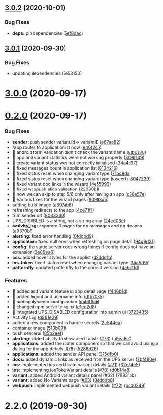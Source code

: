 ## [3.0.2](https://github.com/aerogear/unifiedpush-admin-ui/compare/3.0.1...3.0.2) (2020-10-01)


### Bug Fixes

* **deps:** pin dependencies ([5ef8dac](https://github.com/aerogear/unifiedpush-admin-ui/commit/5ef8dacf9daa92ba9ec66233256639ea50123889))



## [3.0.1](https://github.com/aerogear/unifiedpush-admin-ui/compare/3.0.0...3.0.1) (2020-09-30)


### Bug Fixes

* updating dependencies ([7e53150](https://github.com/aerogear/unifiedpush-admin-ui/commit/7e53150d850e8ff671889980b2bc0f5e64704ad6))



# [3.0.0](https://github.com/aerogear/unifiedpush-admin-ui/compare/0.2.0...3.0.0) (2020-09-17)



# [0.2.0](https://github.com/aerogear/unifiedpush-admin-ui/compare/2.2.0...0.2.0) (2020-09-17)


### Bug Fixes

* **sender:** push sender variant.id-> variantID ([a67aa82](https://github.com/aerogear/unifiedpush-admin-ui/commit/a67aa82bb657d8fb61928b2ed51d196239836b61))
* /app routes to applicationlist now ([e46f2c6](https://github.com/aerogear/unifiedpush-admin-ui/commit/e46f2c67fb0a571df440422db28906c01595ed17))
* 🐛 android form validation didn't check the variant name ([81b6130](https://github.com/aerogear/unifiedpush-admin-ui/commit/81b613003b7fafdb04cf850bed07e447b96e8eda))
* 🐛 app and variant statistics were not working properly ([3099149](https://github.com/aerogear/unifiedpush-admin-ui/commit/3099149345ae279d2182f0221fc8942417fc9239))
* 🐛 create variant status was not correctly initialised ([34a4d37](https://github.com/aerogear/unifiedpush-admin-ui/commit/34a4d37af7b660e72ecbfcecdd340c8377c052d6))
* 🐛 fixed messages count in application list ([8134219](https://github.com/aerogear/unifiedpush-admin-ui/commit/81342195e675448231f988670fef388a5b577e95))
* 🐛 fixed status reset when changing variant type ([71bc8da](https://github.com/aerogear/unifiedpush-admin-ui/commit/71bc8da19c760c615628cdab3b27ec51c7b47e50))
* 🐛 fixed status reset when changing variant type (ioscert) ([8047239](https://github.com/aerogear/unifiedpush-admin-ui/commit/80472395e3a79e3ad1c32688aed7e9999e25eb68))
* 🐛 fixed variant doc links in the wizard ([4e55993](https://github.com/aerogear/unifiedpush-admin-ui/commit/4e559933197ce583be2b74e8d6afb5c917e31ce6))
* 🐛 fixed webpush alias validation ([22960b1](https://github.com/aerogear/unifiedpush-admin-ui/commit/22960b1574bd9d1e89bbbcfa6e011f8cb26f81cc))
* 🐛 now we can skip to step 5/6 only after having an app ([d36e57a](https://github.com/aerogear/unifiedpush-admin-ui/commit/d36e57aa40c0e0744ecb6c449f903c5bd5cb199f))
* 🐛 Various fixes for the wizard pages ([80993d5](https://github.com/aerogear/unifiedpush-admin-ui/commit/80993d54dd46208566668d2c6fb88715eab77a58))
* adding build image ([a307ab8](https://github.com/aerogear/unifiedpush-admin-ui/commit/a307ab88cd94c0e058ae6951f7021d3648b9a4fd))
* refreshing redirects to the app ([4ce71f1](https://github.com/aerogear/unifiedpush-admin-ui/commit/4ce71f18a44cd7ffd29b893632bcb1f5ce09790b))
* trim sender url ([8033240](https://github.com/aerogear/unifiedpush-admin-ui/commit/80332402d4b5cdfbd8ca3b3e3f77f0d6a5403206))
* UPS_DISABLED is a string, not a string array ([24ed03e](https://github.com/aerogear/unifiedpush-admin-ui/commit/24ed03eaac13c1f41256ab1062d2c662a3172d9f))
* **activity_log:** separate 0 pages for no messages and no devices ([a9370b9](https://github.com/aerogear/unifiedpush-admin-ui/commit/a9370b955c8d3546d43339bdb9e0378e5a3b52d6))
* **alerting:** fixed error handling ([0fddbd9](https://github.com/aerogear/unifiedpush-admin-ui/commit/0fddbd97ecab9d9912566ce3205721829eafac55))
* **application:** fixed null error when refreshing on page detail ([94d9d31](https://github.com/aerogear/unifiedpush-admin-ui/commit/94d9d31d35847e6ab70daf51c0e737bdec12ad54))
* **config:** the static server does wrong things if config does not have an extension ([3e89ea6](https://github.com/aerogear/unifiedpush-admin-ui/commit/3e89ea6362e273f8f7e60f6025b6261400cfc0c2))
* **css:** added hover styles for the applist ([d94dd1b](https://github.com/aerogear/unifiedpush-admin-ui/commit/d94dd1b3965055aaff36a73f34504b255198f07c))
* **ios-token:** fixed status reset when changing variant type ([34a5f65](https://github.com/aerogear/unifiedpush-admin-ui/commit/34a5f65e694d70d9e90cee964f03befa761cd425))
* **patternfly:** updated patternfly to the correct version ([4a6d11d](https://github.com/aerogear/unifiedpush-admin-ui/commit/4a6d11dd4216c3a85c91d4151c20e8058974168d))


### Features

* 🎸 added add variant feature in app detail page ([f446b1d](https://github.com/aerogear/unifiedpush-admin-ui/commit/f446b1d20d19d2cbe141d5ae96852909e5affd89))
* 🎸 added logout and username info ([dfb7085](https://github.com/aerogear/unifiedpush-admin-ui/commit/dfb708520be64b331ed5ead1b5d0f49ec9efd056))
* 🎸 adding dynamic configuration ([dab68eb](https://github.com/aerogear/unifiedpush-admin-ui/commit/dab68ebb513b0545c33d30dea1dbf2ff56680da5))
* 🎸 changed npm serve to nginx ([e1ee2d8](https://github.com/aerogear/unifiedpush-admin-ui/commit/e1ee2d8a11d30018c2760011011153027a70650d))
* 🎸 integrated UPS_DISABLED configuration into admin ui ([3723435](https://github.com/aerogear/unifiedpush-admin-ui/commit/37234351db533f62bcf3f6a5597643b66dec11d3))
* Activity Log ([d961e39](https://github.com/aerogear/unifiedpush-admin-ui/commit/d961e39c7c2774d9e18efa8e657dceef29cd9be1))
* added a new component to handle secrets ([2c544ea](https://github.com/aerogear/unifiedpush-admin-ui/commit/2c544eaf17eb283f216bc8ec94f5d2ec76ff58de))
* container image ([513b091](https://github.com/aerogear/unifiedpush-admin-ui/commit/513b091a2930316af918460c3d2bfd32946f8b71))
* push senderui ([85b2eef](https://github.com/aerogear/unifiedpush-admin-ui/commit/85b2eefdee6518d5a4a562fa8283d05fcd29109d))
* **alerting:** added ability to show alert toasts ([#73](https://github.com/aerogear/unifiedpush-admin-ui/issues/73)) ([a9ea8c1](https://github.com/aerogear/unifiedpush-admin-ui/commit/a9ea8c17ce55597602aa1be450d74f1f54bc988d))
* **applications:** added the router component so that we can avoid using a dialog for the app details ([#78](https://github.com/aerogear/unifiedpush-admin-ui/issues/78)) ([5286d26](https://github.com/aerogear/unifiedpush-admin-ui/commit/5286d260d5a67fb971a63f19b1c9ca4efa8adbd8))
* **applications:** added the sender API panel ([315dfb0](https://github.com/aerogear/unifiedpush-admin-ui/commit/315dfb08736e30b3a42ce1932f96cadd96a606d5))
* **docs:** added dynamic links as received from the UPS server ([2bf480e](https://github.com/aerogear/unifiedpush-admin-ui/commit/2bf480e7e3e57377c87169c6f00a0016a3383abb))
* **ios:** implemented ios certificate variant details ([#71](https://github.com/aerogear/unifiedpush-admin-ui/issues/71)) ([32e34e5](https://github.com/aerogear/unifiedpush-admin-ui/commit/32e34e540b92f508f68f4a948df69ba9865df07e))
* **ios:** implementing iosTokenVariant details ([#70](https://github.com/aerogear/unifiedpush-admin-ui/issues/70)) ([d0b14a8](https://github.com/aerogear/unifiedpush-admin-ui/commit/d0b14a8e30f67ce09555545c037a862dc4834b59))
* **variant:** added Android variant details panel ([#62](https://github.com/aerogear/unifiedpush-admin-ui/issues/62)) ([78831bb](https://github.com/aerogear/unifiedpush-admin-ui/commit/78831bb8c3265712993cabf3dd7aa607dd3c1696))
* **variant:** added No Variants page ([#63](https://github.com/aerogear/unifiedpush-admin-ui/issues/63)) ([0ddddb8](https://github.com/aerogear/unifiedpush-admin-ui/commit/0ddddb87d9f3c3d3f8d549ab4c4c2981bfb90987))
* **webpush:** implemented webpush variant details ([#72](https://github.com/aerogear/unifiedpush-admin-ui/issues/72)) ([bd40249](https://github.com/aerogear/unifiedpush-admin-ui/commit/bd4024929acee8b7dbe84e0a11341a6520be2240))



# 2.2.0 (2019-09-30)



